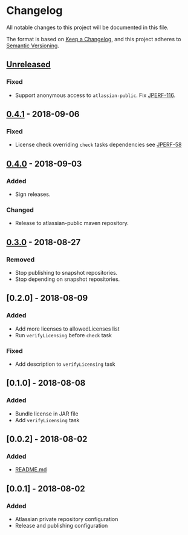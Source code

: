 # Changelog
All notable changes to this project will be documented in this file.

The format is based on [Keep a Changelog](https://keepachangelog.com/en/1.0.0/),
and this project adheres to [Semantic Versioning](https://semver.org/spec/v2.0.0.html).

## [Unreleased]
[Unreleased]: https://bitbucket.org/atlassian/jira-performance-tests/branches/compare/master%0Drelease-0.4.1

### Fixed
- Support anonymous access to `atlassian-public`. Fix [JPERF-116].

[JPERF-116]: https://ecosystem.atlassian.net/browse/JPERF-116

## [0.4.1] - 2018-09-06
[0.4.1]: https://bitbucket.org/atlassian/jira-performance-tests/branches/compare/release-0.4.1%0Drelease-0.4.0

### Fixed
- License check overriding `check` tasks dependencies see [JPERF-58](https://ecosystem.atlassian.net/browse/JPERF-58)

## [0.4.0] - 2018-09-03
[0.4.0]: https://bitbucket.org/atlassian/jira-performance-tests/branches/compare/release-0.4.0%0Drelease-0.3.0

### Added
- Sign releases.

### Changed
- Release to atlassian-public maven repository.

## [0.3.0] - 2018-08-27
[0.3.0]: https://bitbucket.org/atlassian/jira-performance-tests/branches/compare/release-0.3.0%0Drelease-0.2.0

### Removed
- Stop publishing to snapshot repositories.
- Stop depending on snapshot repositories.

## [0.2.0] - 2018-08-09
### Added
- Add more licenses to allowedLicenses list
- Run `verifyLicensing` before `check` task
### Fixed
- Add description to  `verifyLicensing` task

## [0.1.0] - 2018-08-08
### Added
- Bundle license in JAR file
- Add `verifyLicensing` task

## [0.0.2] - 2018-08-02
### Added
- [README.md](README.md)

## [0.0.1] - 2018-08-02
### Added
- Atlassian private repository configuration
- Release and publishing configuration


